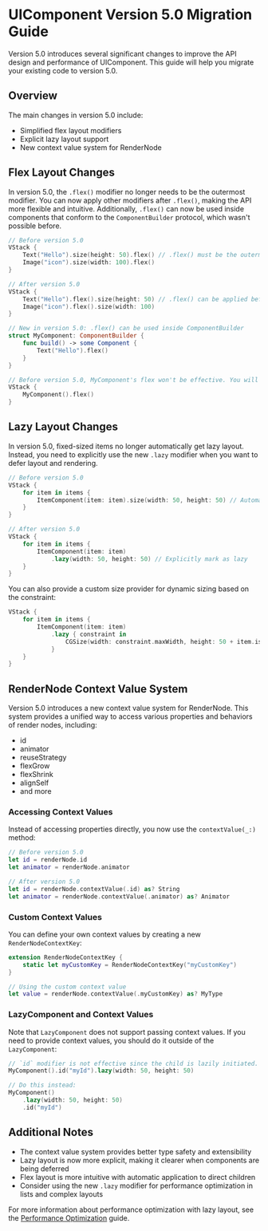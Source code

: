 # UIComponent Version 5.0 Migration Guide

Version 5.0 introduces several significant changes to improve the API design and performance of UIComponent. This guide will help you migrate your existing code to version 5.0.

## Overview

The main changes in version 5.0 include:
- Simplified flex layout modifiers
- Explicit lazy layout support
- New context value system for RenderNode

## Flex Layout Changes

In version 5.0, the `.flex()` modifier no longer needs to be the outermost modifier. You can now apply other modifiers after `.flex()`, making the API more flexible and intuitive. Additionally, `.flex()` can now be used inside components that conform to the `ComponentBuilder` protocol, which wasn't possible before.

```swift
// Before version 5.0
VStack {
    Text("Hello").size(height: 50).flex() // .flex() must be the outermost modifier
    Image("icon").size(width: 100).flex()
}

// After version 5.0
VStack {
    Text("Hello").flex().size(height: 50) // .flex() can be applied before other modifiers
    Image("icon").flex().size(width: 100)
}

// New in version 5.0: .flex() can be used inside ComponentBuilder
struct MyComponent: ComponentBuilder {
    func build() -> some Component {
        Text("Hello").flex()
    }
}

// Before version 5.0, MyComponent's flex won't be effective. You will have to apply the flex outside
VStack {
    MyComponent().flex()
}
```

## Lazy Layout Changes

In version 5.0, fixed-sized items no longer automatically get lazy layout. Instead, you need to explicitly use the new `.lazy` modifier when you want to defer layout and rendering.

```swift
// Before version 5.0
VStack {
    for item in items {
        ItemComponent(item: item).size(width: 50, height: 50) // Automatically lazy
    }
}

// After version 5.0
VStack {
    for item in items {
        ItemComponent(item: item)
            .lazy(width: 50, height: 50) // Explicitly mark as lazy
    }
}
```

You can also provide a custom size provider for dynamic sizing based on the constraint:

```swift
VStack {
    for item in items {
        ItemComponent(item: item)
            .lazy { constraint in
                CGSize(width: constraint.maxWidth, height: 50 + item.isTall ? 50 : 0)
            }
    }
}
```

## RenderNode Context Value System

Version 5.0 introduces a new context value system for RenderNode. This system provides a unified way to access various properties and behaviors of render nodes, including:
- id
- animator
- reuseStrategy
- flexGrow
- flexShrink
- alignSelf
- and more

### Accessing Context Values

Instead of accessing properties directly, you now use the `contextValue(_:)` method:

```swift
// Before version 5.0
let id = renderNode.id
let animator = renderNode.animator

// After version 5.0
let id = renderNode.contextValue(.id) as? String
let animator = renderNode.contextValue(.animator) as? Animator
```

### Custom Context Values

You can define your own context values by creating a new `RenderNodeContextKey`:

```swift
extension RenderNodeContextKey {
    static let myCustomKey = RenderNodeContextKey("myCustomKey")
}

// Using the custom context value
let value = renderNode.contextValue(.myCustomKey) as? MyType
```

### LazyComponent and Context Values

Note that `LazyComponent` does not support passing context values. If you need to provide context values, you should do it outside of the `LazyComponent`:

```swift
// `id` modifier is not effective since the child is lazily initiated.
MyComponent().id("myId").lazy(width: 50, height: 50)

// Do this instead:
MyComponent()
    .lazy(width: 50, height: 50)
    .id("myId")
```

## Additional Notes

- The context value system provides better type safety and extensibility
- Lazy layout is now more explicit, making it clearer when components are being deferred
- Flex layout is more intuitive with automatic application to direct children
- Consider using the new `.lazy` modifier for performance optimization in lists and complex layouts

For more information about performance optimization with lazy layout, see the [Performance Optimization](PerformanceOptimization.md) guide.
